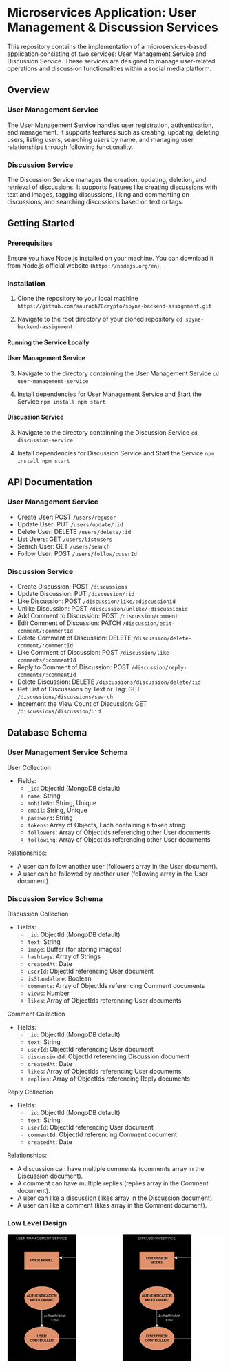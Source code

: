 # Microservices Application: User Management & Discussion Services

This repository contains the implementation of a microservices-based application consisting of two services: User Management Service and Discussion Service. These services are designed to manage user-related operations and discussion functionalities within a social media platform.

## Overview

### User Management Service

The User Management Service handles user registration, authentication, and management. It supports features such as creating, updating, deleting users, listing users, searching users by name, and managing user relationships through following functionality.

### Discussion Service

The Discussion Service manages the creation, updating, deletion, and retrieval of discussions. It supports features like creating discussions with text and images, tagging discussions, liking and commenting on discussions, and searching discussions based on text or tags.

## Getting Started

### Prerequisites

Ensure you have Node.js installed on your machine. You can download it from Node.js official website (`https://nodejs.org/en`).

### Installation

1. Clone the repository to your local machine
``
https://github.com/saurabh78crypto/spyne-backend-assignment.git
``

2. Navigate to the root directory of your cloned repository
``
cd spyne-backend-assignment
``

#### Running the Service Locally

#### User Management Service 
3. Navigate to the directory containning the User Management Service
``
cd user-management-service
``

4. Install dependencies for User Management Service and Start the Service
``
npm install
npm start
``

#### Discussion Service 
3. Navigate to the directory containning the Discussion Service
``
cd discussion-service
``

4. Install dependencies for Discussion Service and Start the Service
``
npm install
npm start
``

## API Documentation

### User Management Service

- Create User: POST `/users/reguser`
- Update User: PUT `/users/update/:id`
- Delete User: DELETE `/users/delete/:id`
- List Users: GET `/users/listusers`
- Search User: GET `/users/search`
- Follow User: POST `/users/follow/:userId`

### Discussion Service

- Create Discussion: POST `/discussions`
- Update Discussion: PUT `/discussion/:id`
- Like Discussion: POST `/discussion/like/:discussionid`
- Unlike Discussion: POST `/discussion/unlike/:discussionid`
- Add Comment to Discussion: POST `/discussion/comment`
- Edit Comment of Discussion: PATCH `/discussion/edit-comment/:commentId`
- Delete Comment of Discussion: DELETE `/discussion/delete-comment/:commentId`
- Like Comment of Discussion: POST `/discussion/like-comments/:commentId`
- Reply to Comment of Discussion: POST `/discussion/reply-comments/:commentId`
- Delete Discussion: DELETE `/discussions/discussion/delete/:id`
- Get List of Discussions by Text or Tag: GET `/discussions/discussions/search`
- Increment the View Count of Discussion: GET `/discussions/discussion/:id`


## Database Schema

### User Management Service Schema

User Collection

+ Fields:
    - `_id`: ObjectId (MongoDB default)
    - `name`: String
    - `mobileNo`: String, Unique
    - `email`: String, Unique
    - `password`: String
    - `tokens`: Array of Objects, Each containing a token string
    - `followers`: Array of ObjectIds referencing other User documents
    - `following`: Array of ObjectIds referencing other User documents

Relationships:
- A user can follow another user (followers array in the User document).
- A user can be followed by another user (following array in the User document).

### Discussion Service Schema

Discussion Collection

+ Fields:
    - `_id`: ObjectId (MongoDB default)
    - `text`: String
    - `image`: Buffer (for storing images)
    - `hashtags`: Array of Strings
    - `createdAt`: Date
    - `userId`: ObjectId referencing User document
    - `isStandalone`: Boolean
    - `comments`: Array of ObjectIds referencing Comment documents
    - `views`: Number
    - `likes`: Array of ObjectIds referencing User documents

Comment Collection

+ Fields:
    - `_id`: ObjectId (MongoDB default)
    - `text`: String
    - `userId`: ObjectId referencing User document
    - `discussionId`: ObjectId referencing Discussion document
    - `createdAt`: Date
    - `likes`: Array of ObjectIds referencing User documents
    - `replies`: Array of ObjectIds referencing Reply documents

Reply Collection

+ Fields:
    - `_id`: ObjectId (MongoDB default)
    - `text`: String
    - `userId`: ObjectId referencing User document
    - `commentId`: ObjectId referencing Comment document
    - `createdAt`: Date

Relationships:
- A discussion can have multiple comments (comments array in the Discussion document).
- A comment can have multiple replies (replies array in the Comment document).
- A user can like a discussion (likes array in the Discussion document).
- A user can like a comment (likes array in the Comment document).


### Low Level Design

![alt text](LLD.png)